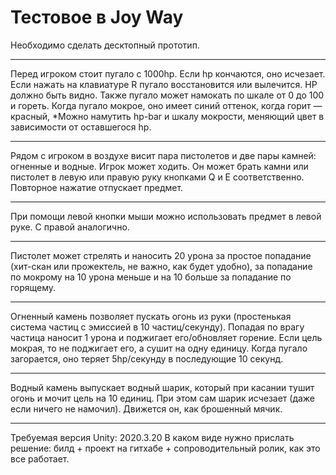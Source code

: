 # Тестовое в Joy Way
Необходимо сделать десктопный прототип.
***
Перед игроком стоит пугало с 1000hp. Если hp кончаются, оно исчезает. Если нажать на клавиатуре R пугало восстановится или вылечится. HP должно быть видно.
Также пугало может намокать по шкале от 0 до 100 и гореть. Когда пугало мокрое, оно имеет синий оттенок, когда горит — красный, 
*Можно намутить hp-bar и шкалу мокрости, меняющий цвет в зависимости от оставшегося hp.
***
Рядом с игроком в воздухе висит пара пистолетов и две пары камней: огненные и водные.
Игрок может ходить. Он может брать камни или пистолет в левую или правую руку кнопками Q и E соответственно. Повторное нажатие отпускает предмет.
***
При помощи левой кнопки мыши можно использовать предмет в левой руке. С правой аналогично.
***
Пистолет может стрелять и наносить 20 урона за простое попадание (хит-скан или прожектель, не важно, как будет удобно), за попадание по мокрому на 10 урона меньше и на 10 больше за попадание по горящему.
***
Огненный камень позволяет пускать огонь из  руки (простенькая система частиц с эмиссией в 10 частиц/секунду). Попадая по врагу частица наносит 1 урона и поджигает его/обновляет горение. Если цель мокрая, то не поджигает его, а сушит на одну единицу. Когда пугало загорается, оно теряет 5hp/секунду в последующие 10 секунд.
***
Водный камень выпускает водный шарик, который при касании тушит огонь и мочит цель на 10 единиц. При этом сам шарик исчезает (даже если ничего не намочил). Движется он, как брошенный мячик.
***
Требуемая версия Unity: 2020.3.20
В каком виде нужно прислать решение: билд + проект на гитхабе + сопроводительный ролик, как это все работает.


